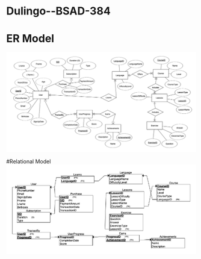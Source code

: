 # Dulingo--BSAD-384

# ER Model

![ER model](ERModel.png)

#Relational Model 
![Relational model](RelationalSchema.png)
